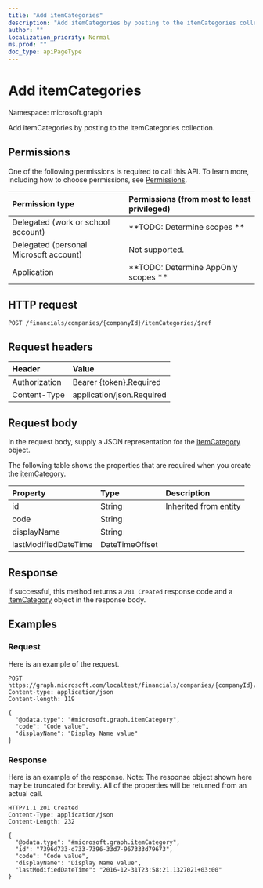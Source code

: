 ```yaml
---
title: "Add itemCategories"
description: "Add itemCategories by posting to the itemCategories collection."
author: ""
localization_priority: Normal
ms.prod: ""
doc_type: apiPageType
---
```


# Add itemCategories

Namespace: microsoft.graph

Add itemCategories by posting to the itemCategories collection.

## Permissions
One of the following permissions is required to call this API. To learn more, including how to choose permissions, see [Permissions](/concepts/permissions-reference.md).

|Permission type|Permissions (from most to least privileged)|
|:---|:---|
|Delegated (work or school account)|**TODO: Determine scopes **|
|Delegated (personal Microsoft account)|Not supported.|
|Application|**TODO: Determine AppOnly scopes **|

## HTTP request
<!-- {
  "blockType": "ignored"
}
-->
``` http
POST /financials/companies/{companyId}/itemCategories/$ref
```

## Request headers
|Header|Value|
|:---|:---|
|Authorization|Bearer {token}.Required|
|Content-Type|application/json.Required|

## Request body
In the request body, supply a JSON representation for the [itemCategory](../resources/itemcategory.md) object.

The following table shows the properties that are required when you create the [itemCategory](../resources/itemcategory.md).

|Property|Type|Description|
|:---|:---|:---|
|id|String| Inherited from [entity](../resources/entity.md)|
|code|String||
|displayName|String||
|lastModifiedDateTime|DateTimeOffset||



## Response
If successful, this method returns a `201 Created` response code and a [itemCategory](../resources/itemcategory.md) object in the response body.

## Examples

### Request
Here is an example of the request.
<!-- {
  "blockType": "request",
  "name": "create_itemcategory_from_"
}
-->
``` http
POST https://graph.microsoft.com/localtest/financials/companies/{companyId}/itemCategories
Content-type: application/json
Content-length: 119

{
  "@odata.type": "#microsoft.graph.itemCategory",
  "code": "Code value",
  "displayName": "Display Name value"
}
```

### Response
Here is an example of the response. Note: The response object shown here may be truncated for brevity. All of the properties will be returned from an actual call.
<!-- {
  "blockType": "response",
  "truncated": true,
  "@odata.type": "microsoft.graph.itemcategory"
}
-->
``` http
HTTP/1.1 201 Created
Content-Type: application/json
Content-Length: 232

{
  "@odata.type": "#microsoft.graph.itemCategory",
  "id": "7396d733-d733-7396-33d7-967333d79673",
  "code": "Code value",
  "displayName": "Display Name value",
  "lastModifiedDateTime": "2016-12-31T23:58:21.1327021+03:00"
}
```

